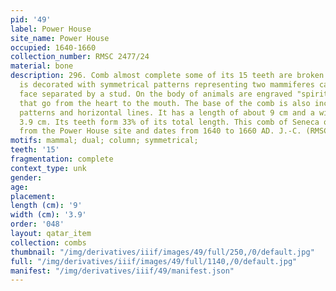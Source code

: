 ```yaml
---
pid: '49'
label: Power House
site_name: Power House
occupied: 1640-1660
collection_number: RMSC 2477/24
material: bone
description: 296. Comb almost complete some of its 15 teeth are broken. The handle
  is decorated with symmetrical patterns representing two mammiferes carved face to
  face separated by a stud. On the body of animals are engraved "spiritual lines"
  that go from the heart to the mouth. The base of the comb is also incised with chevron
  patterns and horizontal lines. It has a length of about 9 cm and a width of about
  3.9 cm. Its teeth form 33% of its total length. This comb of Seneca origin comes
  from the Power House site and dates from 1640 to 1660 AD. J.-C. (RMSC 2477/24
motifs: mammal; dual; column; symmetrical;
teeth: '15'
fragmentation: complete
context_type: unk
gender:
age:
placement:
length (cm): '9'
width (cm): '3.9'
order: '048'
layout: qatar_item
collection: combs
thumbnail: "/img/derivatives/iiif/images/49/full/250,/0/default.jpg"
full: "/img/derivatives/iiif/images/49/full/1140,/0/default.jpg"
manifest: "/img/derivatives/iiif/49/manifest.json"
---
```

